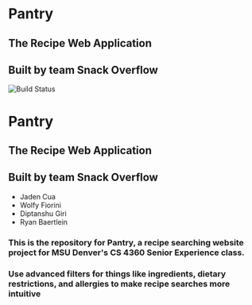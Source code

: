 # Pantry
## The Recipe Web Application
## Built by team Snack Overflow
![Build Status](http://ec2-54-236-45-82.compute-1.amazonaws.com:8080/buildStatus/icon?job=Pantry+CI+CD)

# Pantry
## The Recipe Web Application
## Built by team Snack Overflow
- Jaden Cua
- Wolfy Fiorini
- Diptanshu Giri
- Ryan Baertlein

### This is the repository for Pantry, a recipe searching website project for MSU Denver's CS 4360 Senior Experience class.
### Use advanced filters for things like ingredients, dietary restrictions, and allergies to make recipe searches more intuitive
